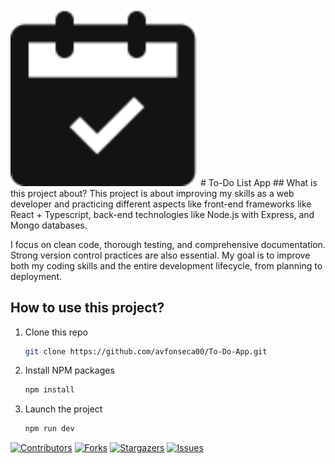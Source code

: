 
<img width="300px" src="https://github.com/avfonseca00/To-Do-App/blob/main/client/public/LogoIcon.svg" alt="Logo" width="400" />
# To-Do List App
## What is this project about?
This project is about improving my skills as a web developer and practicing different aspects like front-end frameworks like React + Typescript, 
back-end technologies like Node.js with Express, and Mongo databases.

I focus on clean code, thorough testing, and comprehensive documentation. Strong version control practices are also essential. 
My goal is to improve both my coding skills and the entire development lifecycle, from planning to deployment.

## How to use this project?
1. Clone this repo
   ```sh
   git clone https://github.com/avfonseca00/To-Do-App.git
   ```

2. Install NPM packages

   ```sh
   npm install
   ```

3. Launch the project

   ```sh
   npm run dev
   ```
   <div align="center">

[![Contributors][contributors-shield]][contributors-url]
[![Forks][forks-shield]][forks-url]
[![Stargazers][stars-shield]][stars-url]
[![Issues][issues-shield]][issues-url]
</div>

[contributors-shield]: https://img.shields.io/github/contributors/avfonseca00/To-Do-App.svg?style=for-the-badge
[contributors-url]: https://github.com/avfonseca00/To-Do-App/graphs/contributors
[forks-shield]: https://img.shields.io/github/forks/avfonseca00/To-Do-App.svg?style=for-the-badge
[forks-url]: https://github.com/avfonseca00/To-Do-App/network/members
[stars-shield]: https://img.shields.io/github/stars/avfonseca00/To-Do-App.svg?style=for-the-badge
[stars-url]: https://github.com/avfonseca00/To-Do-App/stargazers
[issues-shield]: https://img.shields.io/github/issues/avfonseca00/To-Do-App.svg?style=for-the-badge
[issues-url]: https://github.com/avfonseca00/To-Do-App/issues
